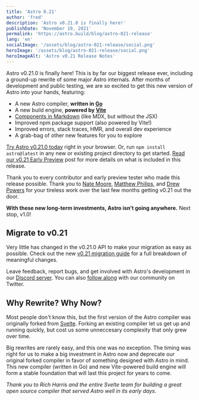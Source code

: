 ```yaml
---
title: 'Astro 0.21'
author: 'fred'
description: 'Astro v0.21.0 is finally here!'
publishDate: 'November 19, 2021'
permalink: 'https://astro.build/blog/astro-021-release'
lang: 'en'
socialImage: '/assets/blog/astro-021-release/social.png'
heroImage: '/assets/blog/astro-021-release/social.png'
heroImageAlt: 'Astro v0.21 Release Notes'
---
```


Astro v0.21.0 is finally here! This is by far our biggest release ever, including a ground-up rewrite of some major Astro internals. After months of development and public testing, we are so excited to get this new version of Astro into your hands, featuring:

- A new Astro compiler, **written in [Go](https://golang.org/)**
- A new build engine, **powered by [Vite](http://vitejs.dev/)**
- [Components in Markdown](https://docs.astro.build/migration/0.21.0#components-in-markdown) (like MDX, but without the JSX)
- Improved npm package support (also powered by Vite!)
- Improved errors, stack traces, HMR, and overall dev experience
- A grab-bag of other new features for you to explore

[Try Astro v0.21.0 today](https://astro.new) right in your browser. Or, run `npm install astro@latest` in any new or existing project directory to get started. [Read our v0.21 Early Preview](/blog/astro-021-preview) post for more details on what is included in this release.

Thank you to every contributor and early preview tester who made this release possible. Thank you to [Nate Moore](https://twitter.com/n_moore), [Matthew Philips](https://twitter.com/matthewcp), and [Drew Powers](https://twitter.com/drwpow) for your tireless work over the last few months getting v0.21 out the door.

**With these new long-term investments, Astro isn't going anywhere.** Next stop, v1.0!

## Migrate to v0.21

Very little has changed in the v0.21.0 API to make your migration as easy as possible. Check out the new [v0.21 migration guide](https://docs.astro.build/migration/0.21.0) for a full breakdown of meaningful changes.

Leave feedback, report bugs, and get involved with Astro's development in our [Discord server](https://astro.build/chat). You can also [follow along](https://twitter.com/astrodotbuild) with our community on Twitter.

## Why Rewrite? Why Now?

Most people don't know this, but the first version of the Astro compiler was originally forked from [Svelte](https://svelte.dev/docs#Compile_time). Forking an existing compiler let us get up and running quickly, but cost us some unneccesary complexity that only grew over time.

Big rewrites are rarely easy, and this one was no exception. The timing was right for us to make a big investment in Astro now and deprecate our original forked compiler in favor of something designed with Astro in mind. This new compiler (written in Go) and new Vite-powered build engine will form a stable foundation that will last this project for years to come.

*Thank you to Rich Harris and the entire Svelte team for building a great open source compiler that served Astro well in its early days.*
